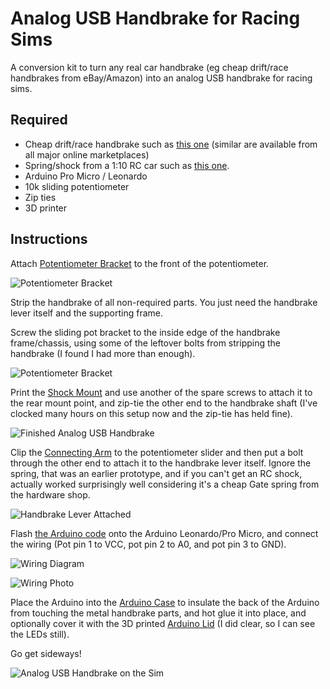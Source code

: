 # Analog USB Handbrake for Racing Sims

A conversion kit to turn any real car handbrake (eg cheap drift/race handbrakes from eBay/Amazon) into an analog USB handbrake for racing sims.

## Required

- Cheap drift/race handbrake such as [this one](https://www.amazon.com.au/Kyostar-Universal-Hydraulic-Handbrake-Parking/dp/B07WPS87Y3/) (similar are available from all major online marketplaces)
- Spring/shock from a 1:10 RC car such as [this one](https://www.amazon.com.au/HobbyPark-Aluminum-Absorber-Brontosaurus-Replacement/dp/B01A0ZB95Y/).
- Arduino Pro Micro / Leonardo
- 10k sliding potentiometer
- Zip ties
- 3D printer



## Instructions

Attach [Potentiometer Bracket](https://github.com/obsoletenerd/analog-usb-handbrake/blob/master/Potentiometer-Bracket.stl) to the front of the potentiometer.

![Potentiometer Bracket](https://github.com/obsoletenerd/analog-usb-handbrake/blob/master/Meta/Analog-USB-Handbrake-Pot-Bracket-1.jpg)

Strip the handbrake of all non-required parts. You just need the handbrake lever itself and the supporting frame.

Screw the sliding pot bracket to the inside edge of the handbrake frame/chassis, using some of the leftover bolts from stripping the handbrake (I found I had more than enough). 

![Potentiometer Bracket](https://github.com/obsoletenerd/analog-usb-handbrake/blob/master/Meta/Analog-USB-Handbrake-Pot-Bracket-2.jpg)

Print the [Shock Mount](https://github.com/obsoletenerd/analog-usb-handbrake/blob/master/Rear-Shock-Mount.stl) and use another of the spare screws to attach it to the rear mount point, and zip-tie the other end to the handbrake shaft (I've clocked many hours on this setup now and the zip-tie has held fine).

![Finished Analog USB Handbrake](https://github.com/obsoletenerd/analog-usb-handbrake/blob/master/Meta/Analog-USB-Handbrake-Finished.jpg)

Clip the [Connecting Arm](https://github.com/obsoletenerd/analog-usb-handbrake/blob/master/Connecting-Arm.stl) to the potentiometer slider and then put a bolt through the other end to attach it to the handbrake lever itself. Ignore the spring, that was an earlier prototype, and if you can't get an RC shock, actually worked surprisingly well considering it's a cheap Gate spring from the hardware shop.

![Handbrake Lever Attached](https://github.com/obsoletenerd/analog-usb-handbrake/blob/master/Meta/Analog-USB-Handbrake-Lever.jpg)

Flash [the Arduino code](https://github.com/obsoletenerd/analog-usb-handbrake/blob/master/Arduino-Analog-USB-Handbrake/Arduino-Analog-USB-Handbrake.ino) onto the Arduino Leonardo/Pro Micro, and connect the wiring (Pot pin 1 to VCC, pot pin 2 to A0, and pot pin 3 to GND).

![Wiring Diagram](https://github.com/obsoletenerd/analog-usb-handbrake/blob/master/Meta/Wiring-Diagram.png)

![Wiring Photo](https://github.com/obsoletenerd/analog-usb-handbrake/blob/master/Meta/Analog-USB-Handbrake-Wiring.jpg)

Place the Arduino into the [Arduino Case](https://github.com/obsoletenerd/analog-usb-handbrake/blob/master/Arduino-Case.stl) to insulate the back of the Arduino from touching the metal handbrake parts, and hot glue it into place, and optionally cover it with the 3D printed [Arduino Lid](https://github.com/obsoletenerd/analog-usb-handbrake/blob/master/Arduino-Case.stl) (I did clear, so I can see the LEDs still).

Go get sideways!

![Analog USB Handbrake on the Sim](https://github.com/obsoletenerd/analog-usb-handbrake/blob/master/Meta/Analog-USB-Handbrake-On-Sim.jpg)